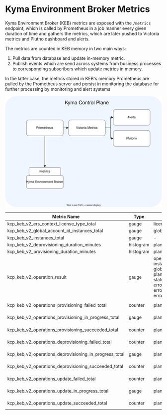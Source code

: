 # Kyma Environment Broker Metrics

Kyma Environment Broker (KEB) metrics are exposed with the `/metrics` endpoint, which is called by Prometheus in a job manner every given duration of
time and gathers the metrics, which are later pushed to Victoria metrics and Plutno dashboard and alerts.

The metrics are counted in KEB memory in two main ways:
1. Pull data from database and update in-memory metric.
2. Publish events which are send across systems from business processes to corresponding subscribers which update metrics in memory.

In the latter case, the metrics stored in KEB's memory Prometheus are pulled by the Prometheus server and persist in monitoring the database for further processing by monitoring and alert systems

![KEB metrics](../assets/metrics.svg)

| Metric Name                                            | Type      | Labels                                                                                                  | Source            |
|--------------------------------------------------------|-----------|---------------------------------------------------------------------------------------------------------|-------------------|
| kcp_keb_v2_ers_context_license_type_total              | gauge     | license_type                                                                                            | database          |
| kcp_keb_v2_global_account_id_instances_total           | gauge     | global_account_id                                                                                       | database          |
| kcp_keb_v2_instances_total                             | gauge     | -                                                                                                       | database          |
| kcp_keb_v2_deprovisioning_duration_minutes             | histogram | plan_id                                                                                                 | events            |
| kcp_keb_v2_provisioning_duration_minutes               | histogram | plan_id                                                                                                 | events            |
| kcp_keb_v2_operation_result                            | gauge     | operation_id, instance_id, global_account_id, plan_id, type, state, error_category, error_reason, error | events            |
| kcp_keb_v2_operations_provisioning_failed_total        | counter   | plan_id                                                                                                 | events + database |
| kcp_keb_v2_operations_provisioning_in_progress_total   | gauge     | plan_id                                                                                                 | events + database |
| kcp_keb_v2_operations_provisioning_succeeded_total     | counter   | plan_id                                                                                                 | events + database |
| kcp_keb_v2_operations_deprovisioning_failed_total      | counter   | plan_id                                                                                                 | events + database |
| kcp_keb_v2_operations_deprovisioning_in_progress_total | gauge     | plan_id                                                                                                 | events + database |
| kcp_keb_v2_operations_deprovisioning_succeeded_total   | counter   | plan_id                                                                                                 | events + database |
| kcp_keb_v2_operations_update_failed_total              | counter   | plan_id                                                                                                 | events + database |
| kcp_keb_v2_operations_update_in_progress_total         | gauge     | plan_id                                                                                                 | events + database |
| kcp_keb_v2_operations_update_succeeded_total           | counter   | plan_id                                                                                                 | events + database |